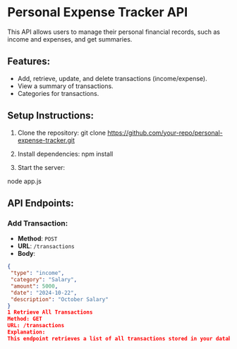 # Personal Expense Tracker API

This API allows users to manage their personal financial records, such as income and expenses, and get summaries.

## Features:
- Add, retrieve, update, and delete transactions (income/expense).
- View a summary of transactions.
- Categories for transactions.

## Setup Instructions:

1. Clone the repository:
git clone https://github.com/your-repo/personal-expense-tracker.git 

2. Install dependencies:
npm install

3. Start the server:

node app.js

## API Endpoints:

### Add Transaction:
- **Method**: `POST`
- **URL**: `/transactions`
- **Body**:
```json
{
 "type": "income",
 "category": "Salary",
 "amount": 5000,
 "date": "2024-10-22",
 "description": "October Salary"
}
1 Retrieve All Transactions
Method: GET
URL: /transactions
Explanation:
This endpoint retrieves a list of all transactions stored in your database. When you send a GET request to this URL, your API should return an array of transaction objects.

